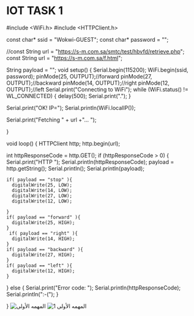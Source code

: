 # IOT TASK 1
#include <WiFi.h>
#include <HTTPClient.h>

const char* ssid = "Wokwi-GUEST";
const char* password = "";

//const String url = "https://s-m.com.sa/smtc/test/hbvfd/retrieve.php";
const String url = "https://s-m.com.sa/f.html";


String payload = "";
void setup() {
  Serial.begin(115200);
  WiFi.begin(ssid, password);
  pinMode(25, OUTPUT);//forward
  pinMode(27, OUTPUT);//backward
  pinMode(14, OUTPUT);//right
  pinMode(12, OUTPUT);//left
  Serial.print("Connecting to WiFi");
  while (WiFi.status() != WL_CONNECTED) {
    delay(500);
    Serial.print(".");
  }

  Serial.print("OK! IP=");
  Serial.println(WiFi.localIP());

  Serial.print("Fetching " + url +"... ");

  


}

void loop() {
  HTTPClient http;
  http.begin(url);

  int httpResponseCode = http.GET();
  if (httpResponseCode > 0) {
    Serial.print("HTTP ");
    Serial.println(httpResponseCode);
    payload = http.getString();
    Serial.println();
    Serial.println(payload);
    
    if( payload == "stop" ){
      digitalWrite(25, LOW);
      digitalWrite(14, LOW);
      digitalWrite(27, LOW);
      digitalWrite(12, LOW);

    }
    if( payload == "forward" ){
      digitalWrite(25, HIGH);
    }
     if( payload == "right" ){
      digitalWrite(14, HIGH);
    }
    if( payload == "backward" ){
      digitalWrite(27, HIGH);
    }
    if( payload == "left" ){
      digitalWrite(12, HIGH);
    }
  }
  else {
    Serial.print("Error code: ");
    Serial.println(httpResponseCode);
    Serial.println(":-(");
  }
  
}
![المهمه الأولى ](https://github.com/rahafasiri/IOT-Task1/assets/139389205/9233345e-6924-4c92-8e12-1809b108a70d)
![المهمه الأولى 1](https://github.com/rahafasiri/IOT-Task1/assets/139389205/9b3f2420-06cf-45e5-872c-bff5e4bdfa6e)

